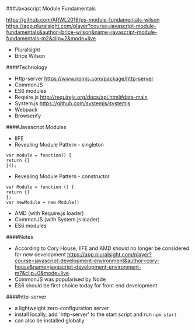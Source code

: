 ###Javascript Module Fundamentals 

https://github.com/ARWL2016/ps-module-fundamentals-wilson  
https://app.pluralsight.com/player?course=javascript-module-fundamentals&author=brice-wilson&name=javascript-module-fundamentals-m2&clip=2&mode=live 
  
- Pluralsight  
- Brice Wilson   
 
####Technology  
- Http-server https://www.npmjs.com/package/http-server  
- CommonJS 
- ES6 modules  
- Require.js http://requirejs.org/docs/api.html#data-main    
- System.js https://github.com/systemjs/systemjs    
- Webpack  
- Browserify  


####Javascript Modules
- IIFE  
- Revealing Module Pattern - singleton  

`var module = function() {`  
`return {}`   
`}();`  

- Revealing Module Pattern - constructor 

`var Module = function () {`  
`return {}`  
`};`  
`var newModule = new Module()`  

- AMD (with Require.js loader)  
- CommonJS (with System.js loader)  
- ES6 modules  

####Notes  
- According to Cory House, IIFE and AMD should no longer be considered for new development https://app.pluralsight.com/player?course=javascript-development-environment&author=cory-house&name=javascript-development-environment-m7&clip=0&mode=live 
- CommonJS was popularised by Node  
- ES6 should be first choice today for front end development  


####http-server 
- a lightweight zero-configuration server  
- install locally, add 'http-server' to the start script and run `npm start` 
- can also be installed globally 